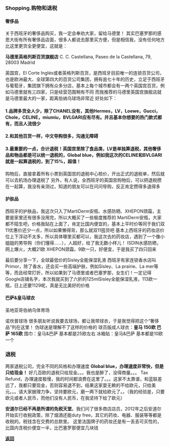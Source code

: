 ### Shopping.购物和退税

#### 奢侈品

关于西班牙的奢侈品购买，我一定会奉劝大家，留给马德里！
其实巴塞罗那的感恩大街有所有奢侈品店面，很多人都说去那里买方便，但是相信我，没有任何地方比这里更货全更便宜，这就是：

**马德里英格列斯百货旗舰店**
C. C. Castellana, Paseo de la Castellana, 79, 28003 Madrid

英国宫，El Corte Inglés或者英格列斯百货，是西班牙目前唯一的连锁百货公司，也是欧洲最大、全球第四大的百货公司集团，拥有逾七十年的历史，立足于西班牙与葡萄牙，集团旗下拥有众多分店，基本上每个城市都会有一两个英国宫百货，例如马德里就有三四家，只是经营范围稍有不同
而我推荐的马德里英国宫旗舰店就是马德里最大的一家，距离伯纳乌球场非常近
好处如下：

#### 1.品牌多货全人少，除了CHANEL没有，其他Hermes，LV，Loewe，Gucci，Chole，CELINE，miumiu，BVLGARI应有尽有。并且基本你想要的热门款式都有，而且人流很少
#### 2.和其他百货一样，中文导购很多，沟通无障碍
#### 3.最重要的一点，合计退税！英国宫里除了食品类，LV是单独算退税，其他奢侈品和物品都是可以统一退税的，Global blue，例如我这次的CELINE和BVLGARI就是一起算退税的，到了15%，超值！
购物后，直接拿着所有小票到英国宫的退税中心核价，开出正式的退税单，然后就可以去机场办理退税了
另外，有人说，全西班牙的英国宫购物后，可以把退税攒在一起算，我没有亲测过，知道的朋友可以在问问导购，反正肯定攒得多退得多

#### 护肤品


西班牙的护肤品，我这次只入了MartiDerm安瓶、水感防晒、XHEPON颈霜，主要是家里还有很多没用完，所以大概买了一些极度推荐的
MartiDerm安瓶，大家都不陌生吧，价格我贴在上面了，肯定比国内便宜的，基本上平时价等同于我们双11优惠价还少一点，所以如果懒得背，那么就双11囤货吧
基本上西班牙的药妆店价位上下浮动不太多，所以具体哪里买都可以，我这次去的药妆店，遇到了一个像小姐姐的男导购（你们懂得……），人超好，给了我无数小样儿！
ISDIN水感防晒，网上爆火，大概21欧
XHEPON颈霜，9欧一只，好便宜，于是我买了四只回来


最后要分享一下，全球最低价的Sisley全能保湿乳液
西班牙有家连锁香水店叫Primor，除了香水，还会买一些高端护肤，例如Sisley、La prairie、La mer等等，而且经常打折，所以如果到了马德里或者巴塞罗那，女生们！一定记得Google店铺名字，本次我就买到了六折的125mlSisley全能保湿乳液，113欧一瓶，日上还要1129呢，真是无比美好的价格



#### 巴萨&皇马球衣

圣地亚哥伯纳乌体育场

诺坎普球场
很多朋友听说我要去球场，都让我带球衣，于是我觉得把这个“奢侈品”列在这里！
伪球迷是理解不了这样的价格的
球员版成人球衣：**皇马 150欧 巴萨 165欧**
围巾：皇马&巴萨 基本都是25欧左右
冰箱贴：皇马&巴萨 基本都是10欧一个

### 退税

两家退税公司，完全不同的风格和办理速度
**Global blue，办理速度非常快，但是只给现金！** 好几百欧的退税只给现金。。。我也是醉了，没得商量。。。
Tax Refund，办理速度极慢，我的时间都浪费在这里了。。。这家不太靠谱，和蓝联差远了，我都只要现金，否则容易退不到，结果这家耍无赖的不给欧元，只给美元。。。请大家据理力争，坚持要欧元，磨一两下就给欧元了。。（我的经验是，只要欧元或者人民币，而他们没有人民币，在我坚持下给了欧元）

**安道尔已经不再是所谓的免税天堂**。我们问了很多商店店员，2012年之后安道尔开始实行收税政策，除了烟酒还能duty free，其它的药妆、电器、服装等等都是收税的。税钱含在交费的总款里。
这里法国牌子的药妆还是有一丢丢可买性的，比国内含税价便宜一半，比巴塞罗那便宜几块钱

[**返回**](https://keeperlu.github.io/spm.html)


